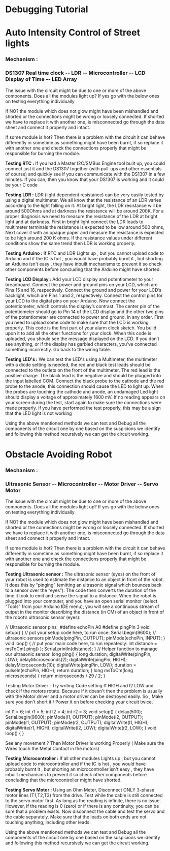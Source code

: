 # Debugging Tutorial


# Auto Intensity Control of Street lights

### Mechanism :
### DS1307 Real time clock -- LDR -- Microcontroller -- LCD Display of Time -- LED Array

The issue with the circuit might be due to one or more of the above components.
Does all the modules light up?
If yes go with the below ones on testing everything individually

If NO? the module which does not glow might have been mishandled and shorted or the connections might be wrong or loosely connected. If shorted we have to replace it with another one, is misconnected go through the data sheet and connect it properly and intact.

If some module is hot?
Then there is a problem with the circuit it can behave differently in sometime as something might have been burnt, if so replace it with another one and check the connections properly that might be responsible for burning the module.

**Testing RTC :** If you had a Master I2C/SMBus Engine tool built up, you could connect just it and the DS1307 together (with pull-ups and other essentials of course) and quickly see if you can communicate with the DS1307 in a few minutes. If you can, then you know that your DS1307 is working and it could be your C code
	
**Testing LDR :** LDR (light dependent resistance) can be very easily tested by using a digital multimeter. We all know that the resistance of an LDR varies according to the light falling on it. At bright light, the LDR resistance will be around 500Ohms and at darkness the resistance will be around 200K. For a proper diagnosis we need to measure the resistance of the LDR at bright light and at darkness. First in bright light connect the LDR leads to multimeter terminals the resistance is expected to be low around 500 ohms, Next cover it with an opaque paper and measure the resistance is expected to be high around 200 K ohms. If the resistance values under different conditions show the same trend then LDR is working properly.
	
**Testing Arduino :** If RTC and LDR Lights up , but you cannot upload code to Arduino and if the IC is hot , you would have probably burnt it , but shorting an Arduino isn't easy , they have inbuilt mechanisms to prevent it so check other components before concluding that the Arduino might have shorted.

**Testing LCD Display :** Add your LCD display and potentiometer to your breadboard. Connect the power and ground pins on your LCD, which are Pins 15 and 16, respectively. Connect the ground and power for your LCD’s backlight, which are Pins 1 and 2, respectively. Connect the control pins for your LCD to the digital pins on your Arduino. Now connect the potentiometer, which controls the display’s contrast. The center pin of the potentiometer should go to Pin 14 of the LCD display and the other two pins of the potentiometer are connected to power and ground, in any order. First you need to upload some code to make sure that the LCD is working properly. This code is the first part of your alarm clock sketch. You build upon it to add all the other functions for your clock. When this code is uploaded, you should see the message displayed on the LCD. If you don’t see anything, or if the display has garbled characters, you’ve connected something incorrectly. Go back to the wiring table.

**Testing LED's :** We can test the LED's using a Multimeter, the multimeter with a diode setting is needed, the red and black test leads should be connected to the outlets on the front of the multimeter. The red lead is the positive charge. The black lead is the negative and should be plugged into the input labelled COM. Connect the black probe to the cathode and the red probe to the anode, this connection should cause the LED to light up. When the probes are touching the cathode and anode, an undamaged Led light should display a voltage of approximately 1600 mV. If no reading appears on your screen during the test, start again to make sure the connections were made properly. If you have performed the test properly, this may be a sign that the LED light is not working 
	
Using the above mentioned methods we can test and Debug all the components of the circuit one by one based on the suspicions we identify and following this method recursively we can get the circuit working.
	
	
# Obstacle Avoiding Robot 

### Mechanism :
### Ultrasonic Sensor -- Microcontroller -- Motor Driver -- Servo Motor 

The issue with the circuit might be due to one or more of the above components.
Does all the modules light up?
If yes go with the below ones on testing everything individually

If NO? the module which does not glow might have been mishandled and shorted or the connections might be wrong or loosely connected. If shorted we have to replace it with another one, is misconnected go through the data sheet and connect it properly and intact.

If some module is hot?
Then there is a problem with the circuit it can behave differently in sometime as something might have been burnt, if so replace it with another one and check the connections properly that might be responsible for burning the module.

**Testing Ultrasonic sensor :** The ultrasonic sensor (eyes) on the front of your robot is used to estimate the distance to an object in front of the robot.  It does this by “pinging” (emitting an ultrasonic signal which bounces back to a sensor over the “eyes”).  The code then converts the duration of the time it took to emit and sense the signal to a distance. When the robot is plugged into your computer, and you have an open serial monitor (select “Tools” from your Arduino IDE menu), you will see a continuous stream of output in the monitor describing the distance (in CM) of an object in front of the robot’s ultrasonic sensor (eyes): 

// Ultrasonic sensor pins_
#define echoPin A0
#define pingPin 3
void setup() {
// put your setup code here, to run once:
Serial.begin(9600);
// ultrasonic sensors
pinMode(pingPin, OUTPUT);
pinMode(echoPin, INPUT);
}
void loop() {
// put your main code here, to run repeatedly:
int distance = msToCm( ping() );
Serial.println(distance);
}
// Helper function to manage our ultrasonic sensor.
long ping() {
long duration;
digitalWrite(pingPin, LOW);
delayMicroseconds(2);
digitalWrite(pingPin, HIGH);
delayMicroseconds(10);
digitalWrite(pingPin, LOW);
duration = pulseIn(echoPin, HIGH);
return duration;
}
long msToCm(long microseconds) {
return microseconds / 29 / 2;
}


Testing Motor Driver : Try writing Code setting l1 HIGH and l2 LOW and check if the motors rotate. Because if it doesn't then the problem is usually with the Motor driver and a motor driver can be destroyed easily. So , Make sure you don't short it / Power it on before checking your circuit twice.

int l1 = 6;
int r1 = 5;
int l2 = 4;
int r2 = 3;
	void setup() {
  delay(500);
  Serial.begin(9600);
  pinMode(l1, OUTPUT);
  pinMode(l2, OUTPUT);
  pinMode(r1, OUTPUT);
  pinMode(r2, OUTPUT);
  digitalWrite(l1, HIGH);
  digitalWrite(r1, HIGH);
  digitalWrite(l2, LOW);
  digitalWrite(r2, LOW);
}
	void loop() {
}

See any movement ? Then Motor Driver is working Properly ( Make sure the Wires touch the Metal Contact in the motors)

**Testing Microcontroller :** If all other modules Lights up , but you cannot upload code to microcontroller and if the IC is hot , you would have probably burnt it , but shorting an microcontroller isn't easy , they have inbuilt mechanisms to prevent it so check other components before concluding that the microcontroller might have shorted.

**Testing Servo Motor :** Using an Ohm Meter, Disconnect ONLY 3-phase motor lines (T1,T2,T3) from the drive. Test while the cable is still connected to the servo motor first. As long as the reading is infinite, there is no issue. However, if the reading is 0 (zero) or if there is any continuity, you can be sure that a problem exists. Now disconnect the cable and test the servo and the cable separately. Make sure that the leads on both ends are not touching anything, including other leads.

Using the above mentioned methods we can test and Debug all the components of the circuit one by one based on the suspicions we identify and following this method recursively we can get the circuit working.

